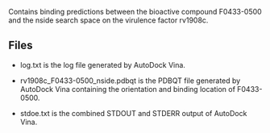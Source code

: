 Contains binding predictions between the bioactive compound F0433-0500 and the nside search space on the virulence factor rv1908c.

## Files

- log.txt is the log file generated by AutoDock Vina.

- rv1908c_F0433-0500_nside.pdbqt is the PDBQT file generated by AutoDock Vina containing the orientation and binding location of F0433-0500.

- stdoe.txt is the combined STDOUT and STDERR output of AutoDock Vina.

